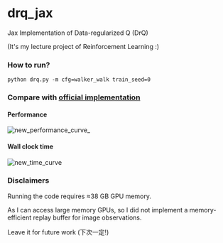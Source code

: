 # drq_jax
Jax Implementation of Data-regularized Q (DrQ)

(It's my lecture project of Reinforcement Learning :)

### How to run?

`python drq.py -m cfg=walker_walk train_seed=0`

### Compare with [official implementation](https://github.com/denisyarats/drq)
#### Performance
![new_performance_curve_](https://github.com/mantle2048/drq_jax/assets/37854077/0f4a1c40-5b54-49cb-bffc-ec07de655c2d)

#### Wall clock time 
![new_time_curve](https://github.com/mantle2048/drq_jax/assets/37854077/f355aa2e-75a0-453e-a9a8-c084663ed86b)

### Disclaimers
Running the code requires ≈38 GB GPU memory.

As I can access large memory GPUs, so I did not implement a memory-efficient replay buffer for image observations.

Leave it for future work (下次一定!)
